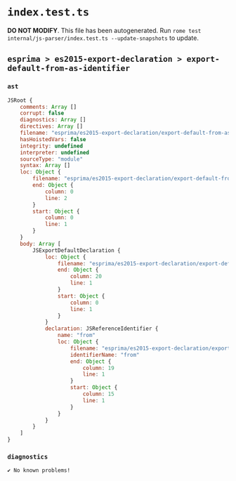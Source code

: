 # `index.test.ts`

**DO NOT MODIFY**. This file has been autogenerated. Run `rome test internal/js-parser/index.test.ts --update-snapshots` to update.

## `esprima > es2015-export-declaration > export-default-from-as-identifier`

### `ast`

```javascript
JSRoot {
	comments: Array []
	corrupt: false
	diagnostics: Array []
	directives: Array []
	filename: "esprima/es2015-export-declaration/export-default-from-as-identifier/input.js"
	hasHoistedVars: false
	integrity: undefined
	interpreter: undefined
	sourceType: "module"
	syntax: Array []
	loc: Object {
		filename: "esprima/es2015-export-declaration/export-default-from-as-identifier/input.js"
		end: Object {
			column: 0
			line: 2
		}
		start: Object {
			column: 0
			line: 1
		}
	}
	body: Array [
		JSExportDefaultDeclaration {
			loc: Object {
				filename: "esprima/es2015-export-declaration/export-default-from-as-identifier/input.js"
				end: Object {
					column: 20
					line: 1
				}
				start: Object {
					column: 0
					line: 1
				}
			}
			declaration: JSReferenceIdentifier {
				name: "from"
				loc: Object {
					filename: "esprima/es2015-export-declaration/export-default-from-as-identifier/input.js"
					identifierName: "from"
					end: Object {
						column: 19
						line: 1
					}
					start: Object {
						column: 15
						line: 1
					}
				}
			}
		}
	]
}
```

### `diagnostics`

```
✔ No known problems!

```
